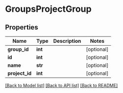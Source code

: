 # GroupsProjectGroup

## Properties

Name | Type | Description | Notes
------------ | ------------- | ------------- | -------------
**group_id** | **int** |  | [optional] 
**id** | **int** |  | [optional] 
**name** | **str** |  | [optional] 
**project_id** | **int** |  | [optional] 

[[Back to Model list]](../README.md#documentation-for-models) [[Back to API list]](../README.md#documentation-for-api-endpoints) [[Back to README]](../README.md)



